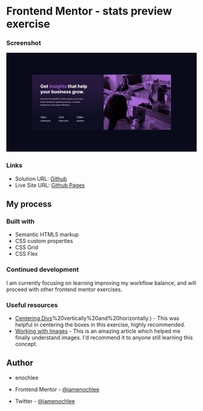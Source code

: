 # Frontend Mentor - stats preview exercise

### Screenshot

![](images/Frontend%20Mentor%20_%20Stats%20preview%20card%20component%20by%20enochlee.png)

### Links

- Solution URL: [Github](https://github.com/iamenochlee/frontendmentor/stats-preview-card-component-main/)
- Live Site URL: [Github Pages](https://github.com/iamenochlee/frontendmentor/tree/master/stats-preview-card-component-main)

## My process

### Built with

- Semantic HTML5 markup
- CSS custom properties
- CSS Grid
- CSS Flex

### Continued development

I am currently focusing on learning improving my workflow balance, and will proceed with other frontend mentor exercises.

### Useful resources

- [Centering Divs](https://blog.hubspot.com/website/center-div-css#:~:text=You%20can%20do%20this%20by,the%20div)%20vertically%20and%20horizontally.) - This was helpful in centering the boxes in this exercise, highly recommended.
- [Working with Images](https://www.w3schools.com/css/css3_images.asp) - This is an amazing article which helped me finally understand images. I'd recommend it to anyone still learning this concept.

## Author

- enochlee

- Frontend Mentor - [@iamenochlee](https://www.frontendmentor.io/profile/iamenochlee)
- Twitter - [@iamenochlee](https://twitter.com/iamenochlee)
